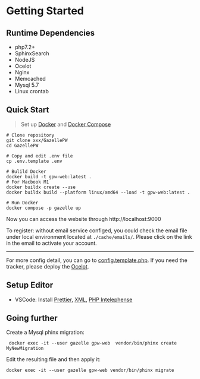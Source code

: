 # Getting Started

## Runtime Dependencies

- php7.2+
- SphinxSearch
- NodeJS
- Ocelot
- Nginx
- Memcached
- Mysql 5.7
- Linux crontab

## Quick Start

> Set up [Docker](https://docs.docker.com/get-started/) and [Docker Compose](https://docs.docker.com/compose/install/)

```shell
# Clone repository
git clone xxx/GazellePW
cd GazellePW

# Copy and edit .env file
cp .env.template .env

# Bulild Docker
docker build -t gpw-web:latest .
# For Macbook M1
docker buildx create --use
docker buildx build --platform linux/amd64 --load -t gpw-web:latest .

# Run Docker
docker compose -p gazelle up
```

Now you can access the website through http://localhost:9000

To register: without email service configed, you could check the email file under local environment located at `./cache/emails/`. Please click on the link in the email to activate your account.

---

For more config detail, you can go to [config.template.php](classes/config.template.php). If you need the tracker, please deploy the [Ocelot](https://github.com/Mosasauroidea/Ocelot).

## Setup Editor

- VSCode: Install [Prettier](https://marketplace.visualstudio.com/items?itemName=esbenp.prettier-vscode), [XML](https://marketplace.visualstudio.com/items?itemName=redhat.vscode-xml), [PHP Intelephense](https://marketplace.visualstudio.com/items?itemName=bmewburn.vscode-intelephense-client)

## Going further

Create a Mysql phinx migration:

```shell
 docker exec -it --user gazelle gpw-web  vendor/bin/phinx create MyNewMigration
```

Edit the resulting file and then apply it:

```shell
docker exec -it --user gazelle gpw-web vendor/bin/phinx migrate
```
